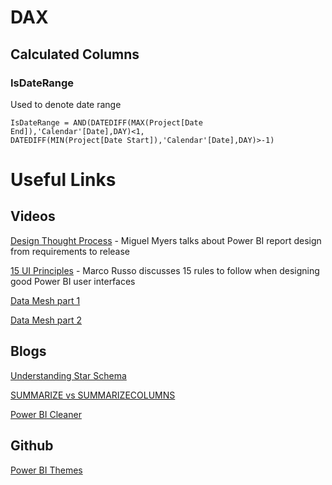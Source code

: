 # DAX

## Calculated Columns

### IsDateRange

Used to denote date range


```
IsDateRange = AND(DATEDIFF(MAX(Project[Date End]),'Calendar'[Date],DAY)<1,
DATEDIFF(MIN(Project[Date Start]),'Calendar'[Date],DAY)>-1)
```

# Useful Links

## Videos

[Design Thought Process](https://youtu.be/dhHL0Uo3Wgs) - Miguel Myers talks about Power BI report design from requirements to release

[15 UI Principles](https://youtu.be/-tdkUYrzrio) - Marco Russo discusses 15 rules to follow when designing good Power BI user interfaces

[Data Mesh part 1](https://www.starburst.io/resources/datanova-2021/?submissionGuid=f8acec13-88e4-4772-b76e-f83714e0eaed&wchannelid=d4oyeh306b&wmediaid=1z50qr8fh6)

[Data Mesh part 2](https://www.starburst.io/resources/datanova-2021/?submissionGuid=f8acec13-88e4-4772-b76e-f83714e0eaed&wchannelid=d4oyeh306b&wmediaid=3sb7nbjc7f)

## Blogs

[Understanding Star Schema](https://docs.microsoft.com/en-us/power-bi/guidance/star-schema)

[SUMMARIZE vs SUMMARIZECOLUMNS](https://www.sqlbi.com/articles/introducing-summarizecolumns/)

[Power BI Cleaner](https://www.thebiccountant.com/2021/08/23/power-bi-cleaner-gen2-now-covers-analysis-services-models-as-well/)

## Github

[Power BI Themes](https://github.com/deldersveld/PowerBI-ThemeTemplates)
